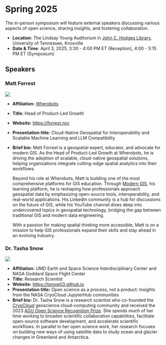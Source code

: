 # Spring 2025

The in-person symposium will feature external speakers discussing various aspects of open science, sharing insights, and fostering collaboration.

- **Location**: The Lindsay Young Auditorium in [John C. Hodges Library](https://maps.utk.edu/?id=314#!m/276034?share), University of Tennessee, Knoxville
- **Date & Time**: April 3, 2025, 3:30 - 4:00 PM ET (Reception), 4:00 - 5:15 PM ET (Symposium)

## Speakers

### Matt Forrest

![](https://i.imgur.com/LvFvJ9O.jpg)

- **Affiliation:** [Wherobots](https://wherobots.com/)
- **Title:** Head of Product-Led Growth
- **Website:** https://forrest.nyc
- **Presentation title:** Cloud-Native Geospatial for Interoperability and Scalable Machine Learning and LLM Compatibility
- **Brief bio:** Matt Forrest is a geospatial expert, educator, and advocate for modern GIS. As the Head of Product-Led Growth at Wherobots, he is driving the adoption of scalable, cloud-native geospatial solutions, helping organizations integrate cutting-edge spatial analytics into their workflows.

  Beyond his role at Wherobots, Matt is building one of the most comprehensive platforms for GIS education. Through [Modern GIS](https://moderngis.xyz/), his learning platform, he is reshaping how professionals approach geospatial data by emphasizing open-source tools, interoperability, and real-world applications. His LinkedIn community is a hub for discussions on the future of GIS, while his YouTube channel dives deep into undercovered topics in geospatial technology, bridging the gap between traditional GIS and modern data engineering.

  With a passion for making spatial thinking more accessible, Matt is on a mission to help GIS professionals expand their skills and stay ahead in an evolving industry.

### Dr. Tasha Snow

![](https://i.imgur.com/3h14VGC.jpg)

- **Affiliation:** UMD Earth and Space Science Interdisciplinary Center and NASA Goddard Space Flight Center
- **Title:** Research Scientist
- **Website:** https://tsnow03.github.io
- **Presentation title:** Open science as a process, not a product: Insights from the NASA CryoCloud JupyterHub communities
- **Brief bio:** Dr. Tasha Snow is a research scientist who co-founded the [CryoCloud](https://cryointhecloud.com/) geoscience cloud-computing community and received the 2023 [AGU Open Science Recognition Prize](https://www.minesnewsroom.com/news/tasha-snow-receives-2023-agu-open-science-recognition-prize). She spends much of her time working to broaden scientific collaboration capabilities, facilitate open-source software development, and accelerate scientific workflows. In parallel to her open science work, her research focuses on building new ways of using satellite data to study ocean and glacier changes in Greenland and Antarctica.
